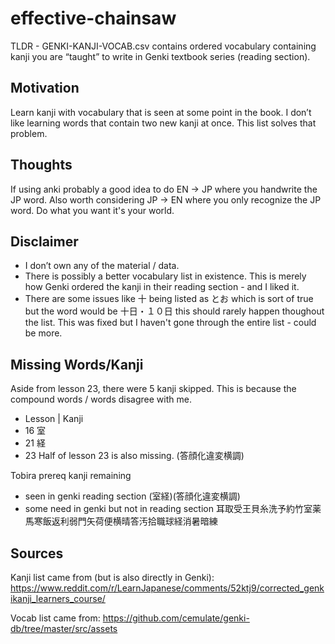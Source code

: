 # effective-chainsaw

TLDR - GENKI-KANJI-VOCAB.csv contains ordered vocabulary containing kanji you are “taught” to write in Genki textbook series (reading section).

## Motivation
Learn kanji with vocabulary that is seen at some point in the book. I don’t like learning words that contain two new kanji at once. This list solves that problem.

## Thoughts
If using anki probably a good idea to do EN -> JP where you handwrite the JP word. Also worth considering JP -> EN where you only recognize the JP word. Do what you want it's your world.

## Disclaimer
- I don’t own any of the material / data.
- There is possibly a better vocabulary list in existence. This is merely how Genki ordered the kanji in their reading section - and I liked it.
- There are some issues like 十 being listed as とお which is sort of true but the word would be 十日・１０日 this should rarely happen thoughout the list. This was fixed but I haven't gone through the entire list - could be more.

## Missing Words/Kanji
Aside from lesson 23, there were 5 kanji skipped. This is because the compound words / words disagree with me.
- Lesson | Kanji
- 16	室
- 21	経
- 23  Half of lesson 23 is also missing. (答顔化違変横調)

Tobira prereq kanji remaining
- seen in genki reading section (室経)(答顔化違変横調)
- some need in genki but not in reading section 耳取受王貝糸洗予約竹室薬馬寒飯返利弱門矢荷便横晴答汚拾職球経消暑暗練

## Sources
Kanji list came from (but is also directly in Genki):
https://www.reddit.com/r/LearnJapanese/comments/52ktj9/corrected_genkikanji_learners_course/

Vocab list came from:
https://github.com/cemulate/genki-db/tree/master/src/assets
